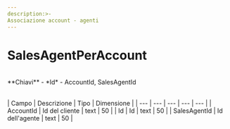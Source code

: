 ```yaml
---
description:>-
Associazione account - agenti
---
```


# SalesAgentPerAccount

<br>
**Chiavi**
- *Id*
- AccountId, SalesAgentId
<br><br>

| Campo | Descrizione | Tipo | Dimensione | 
| --- | --- | --- | --- | --- |
| AccountId | Id del cliente | text | 50 |
| Id | Id | text | 50 |
| SalesAgentId | Id dell'agente | text | 50 |

